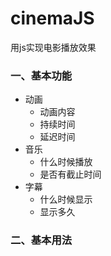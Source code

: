 # cinemaJS
用js实现电影播放效果

### 一、基本功能
* 动画
    * 动画内容
    * 持续时间
    * 延迟时间
* 音乐
    * 什么时候播放
    * 是否有截止时间
* 字幕
    * 什么时候显示
    * 显示多久

### 二、基本用法